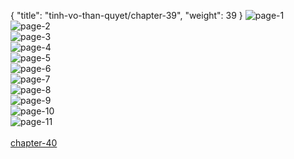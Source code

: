 { "title": "tinh-vo-than-quyet/chapter-39", "weight": 39 }
<img src="tinh-vo-than-quyet_0039_01-4385bbf6019874fb0ffdc9049af4bd7c.webp" alt="page-1" origin="http://1.bp.blogspot.com/-2sVKHovFq0U/WLVVZSkDslI/AAAAAAAAYas/y2PLEF9tElU4I2snqb9b8n9BX29GiyjWgCLcB/s1600/1.jpg?imgmax=0"><br/>
<img src="tinh-vo-than-quyet_0039_02-ef3d4812ea99162203c21bf55d0d016a.webp" alt="page-2" origin="http://1.bp.blogspot.com/-P7zo_2jp7R0/WLVVZ9SAHMI/AAAAAAAAYa4/lMFTYaSQqVwCjFrAqILBA0JFE53Mz4UaACLcB/s1600/2.jpg?imgmax=0"><br/>
<img src="tinh-vo-than-quyet_0039_03-b08cc57887ac0cb6ca3e937e9c679801.webp" alt="page-3" origin="http://1.bp.blogspot.com/-5Ee8X7rQ50w/WLVVaNLadOI/AAAAAAAAYa8/COdIUhP6KwEQjM_QuCR9HpfknKpIgGiRACLcB/s1600/3.jpg?imgmax=0"><br/>
<img src="tinh-vo-than-quyet_0039_04-7b6c6b184d93b007c1152a0bbbceb547.webp" alt="page-4" origin="http://1.bp.blogspot.com/-WLADH1SlAmc/WLVVaSwee2I/AAAAAAAAYbA/I4xeLcUm2JABHj8REyCjlMFUQoc2FwYxQCLcB/s1600/4.jpg?imgmax=0"><br/>
<img src="tinh-vo-than-quyet_0039_05-3f8a0eb1304313c974594ee1223c7382.webp" alt="page-5" origin="http://1.bp.blogspot.com/-lQPt32etQ1E/WLVVaqlRSXI/AAAAAAAAYbE/qRG5kwDhvdYaNtayHzYkn1hrUx1grl6SQCLcB/s1600/5.jpg?imgmax=0"><br/>
<img src="tinh-vo-than-quyet_0039_06-41e291b240a253ac10c11a4ca267bc81.webp" alt="page-6" origin="http://1.bp.blogspot.com/-SYdWogYmjFU/WLVVax07ZdI/AAAAAAAAYbI/WDVFS_Z_Hqwcyi70EgAW4i71hllv3SNcgCLcB/s1600/6.jpg?imgmax=0"><br/>
<img src="tinh-vo-than-quyet_0039_07-003874014d040c4fa3cf8f8fcec39252.webp" alt="page-7" origin="http://1.bp.blogspot.com/-b5nDpRPmNnQ/WLVVbJlggVI/AAAAAAAAYbM/fX5c8T6gDgcvmw5Tt2-zHYvoMqEFIZm6wCLcB/s1600/7.jpg?imgmax=0"><br/>
<img src="tinh-vo-than-quyet_0039_08-8ced428ca5fbe080192f99fcaa323bc2.webp" alt="page-8" origin="http://1.bp.blogspot.com/-1GloSdQng-w/WLVVbJh9DJI/AAAAAAAAYbQ/8fLwi_jXduIpen2pT2B7nrKRVFvRVjLoACLcB/s1600/8.jpg?imgmax=0"><br/>
<img src="tinh-vo-than-quyet_0039_09-efcc17a2ac5d96de2cfa36e265c2b654.webp" alt="page-9" origin="http://1.bp.blogspot.com/-YJhmcnL4OSQ/WLVVbeRhsKI/AAAAAAAAYbU/ZfP8ZdUqkAgCVF5C3vepPMmrARGhz-VUwCLcB/s1600/9.jpg?imgmax=0"><br/>
<img src="tinh-vo-than-quyet_0039_10-4d094707f2c7784f3c62ae08e53de1f2.webp" alt="page-10" origin="http://1.bp.blogspot.com/-Kb0Uqfvt5wQ/WLVVZbT3BRI/AAAAAAAAYaw/MONgGFiuVLormAZwrdlkFOrmNQRqyDBHgCLcB/s1600/10.jpg?imgmax=0"><br/>
<img src="tinh-vo-than-quyet_0039_11-4f917d08f621cdd760a2ee18ad81476e.webp" alt="page-11" origin="http://1.bp.blogspot.com/-KUkUZqnmr7s/WLVVZ_DNbNI/AAAAAAAAYa0/MIyeBF-yxKkIxCgXzxCZrMB9w8M8vJiIgCLcB/s1600/11.jpg?imgmax=0"><br/>
<br/><a class="nextchap" href="/tinh-vo-than-quyet/chapter-40">chapter-40</a>
